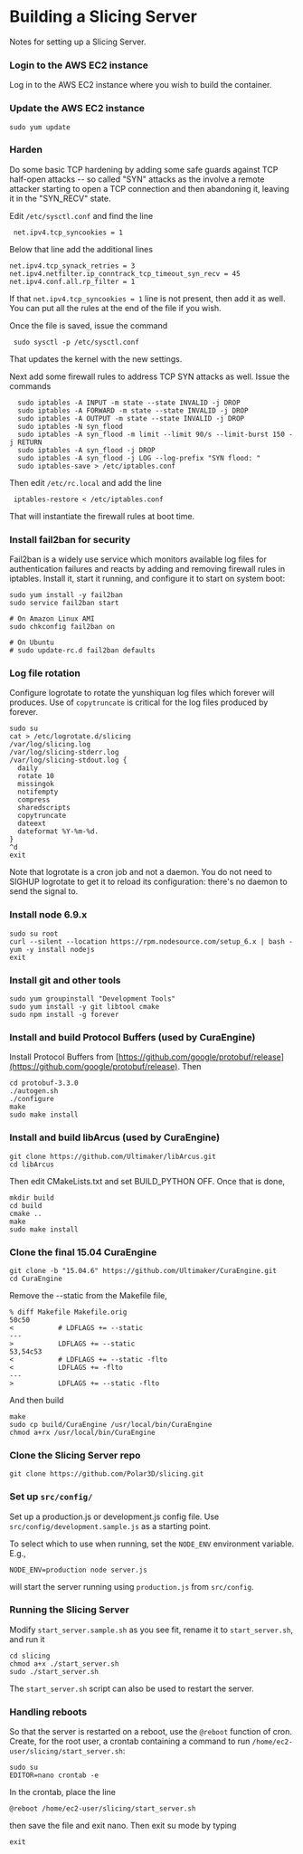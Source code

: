 # Building a Slicing Server

Notes for setting up a Slicing Server.

### Login to the AWS EC2 instance

Log in to the AWS EC2 instance where you wish to build the container.

### Update the AWS EC2 instance

	sudo yum update

### Harden

Do some basic TCP hardening by adding some safe guards against
TCP half-open attacks -- so called "SYN" attacks as the involve
a remote attacker starting to open a TCP connection and then
abandoning it, leaving it in the "SYN_RECV" state.

Edit `/etc/sysctl.conf` and find the line

	 net.ipv4.tcp_syncookies = 1

Below that line add the additional lines

	net.ipv4.tcp_synack_retries = 3
	net.ipv4.netfilter.ip_conntrack_tcp_timeout_syn_recv = 45
	net.ipv4.conf.all.rp_filter = 1

If that `net.ipv4.tcp_syncookies = 1` line is not present, then add it as
well.  You can put all the rules at the end of the file if you
wish.

Once the file is saved, issue the command

	 sudo sysctl -p /etc/sysctl.conf

That updates the kernel with the new settings.

Next add some firewall rules to address TCP SYN attacks as well.
Issue the commands

	  sudo iptables -A INPUT -m state --state INVALID -j DROP
	  sudo iptables -A FORWARD -m state --state INVALID -j DROP
	  sudo iptables -A OUTPUT -m state --state INVALID -j DROP
	  sudo iptables -N syn_flood
	  sudo iptables -A syn_flood -m limit --limit 90/s --limit-burst 150 -j RETURN
	  sudo iptables -A syn_flood -j DROP
	  sudo iptables -A syn_flood -j LOG --log-prefix "SYN flood: "
	  sudo iptables-save > /etc/iptables.conf

Then edit `/etc/rc.local` and add the line

	 iptables-restore < /etc/iptables.conf

That will instantiate the firewall rules at boot time.

### Install fail2ban for security

Fail2ban is a widely use service which monitors available log files
for authentication failures and reacts by adding and removing firewall
rules in iptables.  Install it, start it running, and configure it
to start on system boot:

    sudo yum install -y fail2ban
	sudo service fail2ban start

	# On Amazon Linux AMI
	sudo chkconfig fail2ban on

	# On Ubuntu
	# sudo update-rc.d fail2ban defaults


### Log file rotation

Configure logrotate to rotate the yunshiquan log files which forever will
produces.   Use of `copytruncate` is critical for the log files produced
by forever.

    sudo su
    cat > /etc/logrotate.d/slicing
    /var/log/slicing.log
    /var/log/slicing-stderr.log
    /var/log/slicing-stdout.log {
      daily
      rotate 10
      missingok
      notifempty
      compress
      sharedscripts
      copytruncate
      dateext
      dateformat %Y-%m-%d.
    }
    ^d
    exit

Note that logrotate is a cron job and not a daemon.  You do not need to
SIGHUP logrotate to get it to reload its configuration: there's no daemon
to send the signal to.


### Install node 6.9.x

	sudo su root
	curl --silent --location https://rpm.nodesource.com/setup_6.x | bash -
	yum -y install nodejs
	exit


### Install git and other tools

	sudo yum groupinstall "Development Tools"
	sudo yum install -y git libtool cmake
	sudo npm install -g forever


### Install and build Protocol Buffers (used by CuraEngine)

Install Protocol Buffers from
[https://github.com/google/protobuf/release](https://github.com/google/protobuf/release).  Then

    cd protobuf-3.3.0
	./autogen.sh
	./configure
	make
	sudo make install


### Install and build libArcus (used by CuraEngine)

    git clone https://github.com/Ultimaker/libArcus.git
	cd libArcus

Then edit CMakeLists.txt and set BUILD_PYTHON OFF.  Once that
is done,

    mkdir build
    cd build
    cmake ..
    make
    sudo make install


### Clone the final 15.04 CuraEngine

    git clone -b "15.04.6" https://github.com/Ultimaker/CuraEngine.git
	cd CuraEngine

Remove the --static from the Makefile file,

    % diff Makefile Makefile.orig
    50c50
    < 			# LDFLAGS += --static
    ---
    > 			LDFLAGS += --static
    53,54c53
    < 			# LDFLAGS += --static -flto
    < 			LDFLAGS += -flto
    ---
    > 			LDFLAGS += --static -flto

And then build

    make
    sudo cp build/CuraEngine /usr/local/bin/CuraEngine
	chmod a+rx /usr/local/bin/CuraEngine
 

### Clone the Slicing Server repo

	git clone https://github.com/Polar3D/slicing.git


### Set up `src/config/`

Set up a production.js or development.js config file.  Use
`src/config/development.sample.js` as a starting point.

To select which to use when running, set the `NODE_ENV`
environment variable.  E.g.,

    NODE_ENV=production node server.js

will start the server running using `production.js` from `src/config`.

### Running the Slicing Server

Modify `start_server.sample.sh` as you see fit, rename it to
`start_server.sh`, and run it

    cd slicing
	chmod a+x ./start_server.sh
	sudo ./start_server.sh

The `start_server.sh` script can also be used to restart the server.


### Handling reboots

So that the server is restarted on a reboot, use the `@reboot` function
of cron.   Create, for the root user, a crontab containing a command
to run `/home/ec2-user/slicing/start_server.sh`:

    sudo su
    EDITOR=nano crontab -e

In the crontab, place the line

    @reboot /home/ec2-user/slicing/start_server.sh

then save the file and exit nano.  Then exit su mode by typing

    exit


